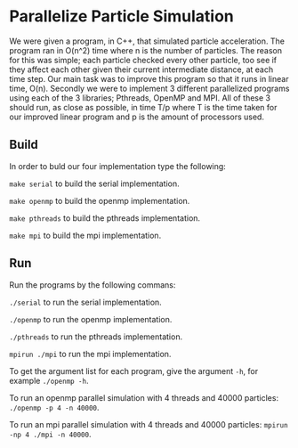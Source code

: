 # Parallelize Particle Simulation

We were given a program, in C++, that simulated particle acceleration. The program ran in O(n^2) time where n is the number of particles. 
The reason for this was simple; each particle checked every other particle, too see if they affect each other given their current intermediate distance, 
at each time step. Our main task was to improve this program so that it runs in linear time, O(n). Secondly we were to implement 3 
different parallelized programs using each of the 3 libraries; Pthreads, OpenMP and MPI. All of these 3 should run, as close as possible, 
in time T/p where T is the time taken for our improved linear program and p is the amount of processors used.

## Build
In order to buld our four implementation type the following:

```make serial``` to build the serial implementation.

```make openmp``` to build the openmp implementation.

```make pthreads``` to build the pthreads implementation.

```make mpi``` to build the mpi implementation.

## Run
Run the programs by the following commans:

```./serial``` to run the serial implementation.

```./openmp``` to run the openmp implementation.

```./pthreads``` to run the pthreads implementation.

```mpirun ./mpi``` to run the mpi implementation.

To get the argument list for each program, give the argument ```-h```, for example ```./openmp -h```.

To run an openmp parallel simulation with 4 threads and 40000 particles: ```./openmp -p 4 -n 40000```.

To run an mpi parallel simulation with 4 threads and 40000 particles: ```mpirun -np 4 ./mpi -n 40000```.
